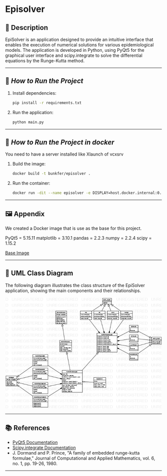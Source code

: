 # Episolver

## 📜 **Description**

EpiSolver is an application designed to provide an intuitive interface that enables the execution of numerical solutions for various epidemiological models. 
The application is developed in Python, using PyQt5 for the graphical user interface and scipy.integrate to solve the differential equations by the Runge-Kutta method. 

---

## 🚀 *How to Run the Project*

1. Install dependencies:

   ```bash
   pip install -r requirements.txt
   ```

2. Run the application:

   ```bash
   python main.py
   ```

---

## 🚀 *How to Run the Project in docker*

You need to have a server installed like Xlaunch of vcxsrv

1. Build the image:

   ```bash
   docker build -t bunkfer/episolver .
   ```

2. Run the container:

   ```bash
   docker run -dit --name episolver -e DISPLAY=host.docker.internal:0.0 bunkfer/episolver
   ```

---

## 🖼️ **Appendix**

We created a Docker image that is use as the base for this project.

PyQt5 = 5.15.11
matplotlib = 3.10.1
pandas = 2.2.3
numpy = 2.2.4
scipy = 1.15.2

[Base Image](https://hub.docker.com/r/bunkfer/pyqt5)

---

## 📘 **UML Class Diagram**

The following diagram illustrates the class structure of the EpiSolver application, showing the main components and their relationships.

![UML Class Diagram](Imagenes/Diagram.jpg)

---

## 📚 **References**

- [PyQt5 Documentation](https://www.riverbankcomputing.com/static/Docs/PyQt5/)
- [Scipy.integrate Documentation](https://docs.scipy.org/doc/scipy/reference/generated/scipy.integrate.solve_ivp.html)
- J. Dormand and P. Prince, "A family of embedded runge-kutta formulae," Journal
of Computational and Applied Mathematics, vol. 6, no. 1, pp. 19-26, 1980.
---